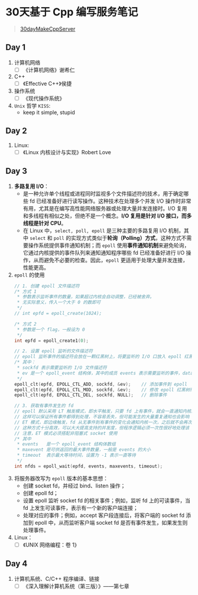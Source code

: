 # 30天基于 Cpp 编写服务笔记

> [30dayMakeCppServer](https://github.com/yuesong-feng/30dayMakeCppServer)

## Day 1
1. 计算机网络
   * [ ] 《计算机网络》谢希仁
2. C++
   * [ ] 《Effective C++》侯捷
3. 操作系统
   * [ ] 《现代操作系统》
4. `Unix` 哲学 `KISS`:
   * keep it simple, stupid

## Day 2
1. Linux:
   * [ ] 《Linux 内核设计与实现》Robert Love

## Day 3
1. **多路复用 I/O**：
   - 是一种允许单个线程或进程同时监视多个文件描述符的技术，用于确定哪些 fd 已经准备好进行读写操作。这种技术在处理多个并发 I/O 操作时非常有用，尤其是在编写高性能网络服务器或处理大量并发连接时。I/O 复用和多线程有相似之处，但绝不是一个概念。**I/O 复用是针对 I/O 接口，而多线程是针对 CPU**。
   - 在 Linux 中，`select, poll, epoll` 是三种主要的多路复用 I/O 机制，其中 `select` 和 `poll` 的实现方式类似于**轮询（Polling）方式**，这种方式不需要操作系统提供事件通知机制；而 `epoll` 使用**事件通知机制**来避免轮询，它通过内核提供的事件队列来通知通知程序哪些 fd 已经准备好进行 I/O 操作，从而避免不必要的检查。因此，`epoll` 更适用于处理大量并发连接，性能更高。
2. `epoll` 的使用
   ```C++
   // 1. 创建 epoll 文件描述符
   /* 方式 1
    * 参数表示监听事件的数量，如果超过内核会自动调整，已经被舍弃。
    * 无实际意义，传入一个大于 0 的数即可
    */
   // int epfd = epoll_create(1024);

   /* 方式 2 
    * 参数是一个 flag，一般设为 0
    */   
   int epfd = epoll_create1(0);

   // 2. 设置 epoll 监听的文件描述符
   // epoll 监听事件的描述符会放在一颗红黑树上，将要监听的 I/O 口放入 epoll 红黑树中。就可以监听该 I/O 上的事件
   /* 其中：
    * sockfd 表示需要监听的 I/O 文件描述符
    * ev 是一个 epoll_event 结构体，其中的成员 events 表示需要监听的事件，data 为用户数据
    */
   epoll_clt(epfd, EPOLL_CTL_ADD, sockfd, &ev);    // 添加事件到 epoll
   epoll_clt(epfd, EPOLL_CTL_MOD, sockfd, &ev);    // 修改 epoll 红黑树行的事件
   epoll_clt(epfd, EPOLL_CTL_DEL, sockfd, NULL);   // 删除事件

   // 3. 获取有事件发生的 fd
   // epoll 默认采用 LT 触发模式，即水平触发，只要 fd 上有事件，就会一直通知内核。
   // 这样可以保证所有事件都得到处理，不容易丢失，但可能发生的大量重复通知也会影响 epoll 的性能；
   // ET 模式，即边缘触发，fd 从无事件到有事件的变化会通知内核一次，之后就不会再次通知内核。
   // 这种方式十分高效，可以大大提高支持的并发度，但程序逻辑必须一次性很好地处理该 fd 上的事件，编程比 LT 更繁琐。
   // 注意，ET 模式必须搭配非阻塞式 socket 使用
   /* 其中 
    * events   是一个 epoll_event 结构体数组
    * maxevent 是可供返回的最大事件数量，一般是 events 的大小
    * timeout  表示最大等待时间，设置为 -1 表示一直等待
    */
   int nfds = epoll_wait(epfd, events, maxevents, timeout);
   ```
3. 将服务器改写为 `epoll` 版本的基本思想：
   - 创建 socket fd，并经过 bind、listen 操作；
   - 创建 epoll fd；
   - 设置 epoll 监听 socket fd 的相关事件；例如，监听 fd 上的可读事件，当 fd 上发生可读事件，表示有一个新的客户端连接；
   - 处理对应的事件；例如，accept 客户段连接后，将客户端的 socket fd 添加到 epoll 中，从而监听客户端 socket fd 是否有事件发生，如果发生则处理事件。 
4. Linux：
   * [ ] 《UNIX 网络编程：卷 1》

## Day 4
1. 计算机系统、C/C++ 程序编译、链接
   * [ ] 《深入理解计算机系统（第三版）》——第七章
